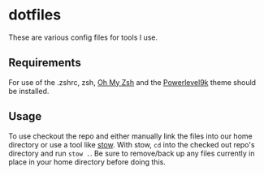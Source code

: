 # dotfiles
These are various config files for tools I use. 

## Requirements

For use of the .zshrc, zsh, [Oh My Zsh](http://ohmyz.sh/) and the [Powerlevel9k](https://github.com/bhilburn/powerlevel9k) theme should be installed.

## Usage

To use checkout the repo and either manually link the files into our home directory or use a tool like [stow](https://www.gnu.org/software/stow/).  With stow, `cd` into the checked out repo's directory and run `stow .`.  Be sure to remove/back up any files currently in place in your home directory before doing this.

